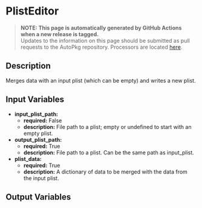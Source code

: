 # PlistEditor

> **NOTE: This page is automatically generated by GitHub Actions when a new release is tagged.**<br />Updates to the information on this page should be submitted as pull requests to the AutoPkg repository. Processors are located [here](https://github.com/autopkg/autopkg/tree/master/Code/autopkglib).
## Description
Merges data with an input plist (which can be empty) and writes a new
    plist.

## Input Variables
- **input\_plist\_path:**
    - **required:** False
    - **description:** File path to a plist; empty or undefined to start with an empty plist.
- **output\_plist\_path:**
    - **required:** True
    - **description:** File path to a plist. Can be the same path as input\_plist.
- **plist\_data:**
    - **required:** True
    - **description:** A dictionary of data to be merged with the data from the input plist.

## Output Variables


